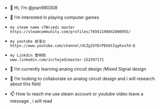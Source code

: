 - 👋 Hi, I’m @jean980308

- 👀 I’m interested in playing computer games  
-     my steam name <TW>jedi master 
      https://steamcommunity.com/profiles/76561198042000955/
-     my youtube 皮洛士 
      https://www.youtube.com/channel/UCZg35YDrPEkOtIqyKxxfd-Q
-     my Linkdin 曾祥鈞
      www.linkedin.com/in/twjedimaster-152597171
      
- 🌱 I’m currently learning  analog circuit design  /Mixed Signal design

- 💞️ I’m looking to collaborate on analog circuit design and i will research about this field

- 📫 How to reach me  use steam account or youtube video leave a message , i will read 


<!---
jean980308/jean980308 is a ✨ special ✨ repository because its `README.md` (this file) appears on your GitHub profile.
You can click the Preview link to take a look at your changes.
--->
